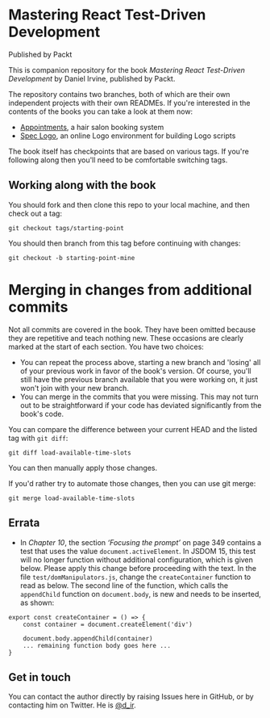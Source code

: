 # Mastering React Test-Driven Development
Published by Packt

This is companion repository for the book _Mastering React Test-Driven Development_ by Daniel Irvine, published by Packt.

The repository contains two branches, both of which are their own independent projects with their own READMEs. If you're interested in the contents of the books you can take a look at them now:

* [Appointments](https://github.com/PacktPublishing/Mastering-React-Test-Driven-Development/tree/appointments/appointments), a hair salon booking system
* [Spec Logo](https://github.com/PacktPublishing/Mastering-React-Test-Driven-Development/tree/spec-logo/spec-logo]), an online Logo environment for building Logo scripts

The book itself has checkpoints that are based on various tags. If you're following along then you'll need to be comfortable switching tags.

## Working along with the book

You should fork and then clone this repo to your local machine, and then check out a tag:

    git checkout tags/starting-point
  
You should then branch from this tag before continuing with changes:

    git checkout -b starting-point-mine
  
# Merging in changes from additional commits

Not all commits are covered in the book. They have been omitted because they are repetitive and teach nothing new. These occasions are clearly marked at the start of each section. You have two choices:

 * You can repeat the process above, starting a new branch and 'losing' all of your previous work in favor of the book's version. Of course, you'll still have the previous branch available that you were working on, it just won't join with your new branch.
 * You can merge in the commits that you were missing. This may not turn out to be straightforward if your code has deviated significantly from the book's code.
 
You can compare the difference between your current HEAD and the listed tag with `git diff`:

    git diff load-available-time-slots

You can then manually apply those changes.

If you'd rather try to automate those changes, then you can use git merge:

    git merge load-available-time-slots

## Errata
* In _Chapter 10_, the section _‘Focusing the prompt’_ on page 349 contains a test that uses the value ```document.activeElement```. In JSDOM 15, this test will no longer function without additional configuration, which is given below. Please apply this change before proceeding with the text. In the file ```test/domManipulators.js```, change the ```createContainer``` function to read as below. The second line of the function, which calls the ```appendChild``` function on ```document.body```, is new and needs to be inserted, as shown:

```
export const createContainer = () => {
    const container = document.createElement('div')

    document.body.appendChild(container)
    ... remaining function body goes here ...
}
```

 ## Get in touch
  
You can contact the author directly by raising Issues here in GitHub, or by contacting him on Twitter. He is [@d_ir](https://twitter.com/d_ir).
